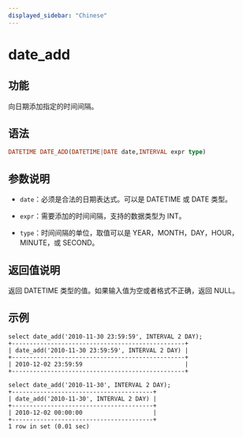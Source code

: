 ```yaml
---
displayed_sidebar: "Chinese"
---
```


# date_add

## 功能

向日期添加指定的时间间隔。

## 语法

```Haskell
DATETIME DATE_ADD(DATETIME|DATE date,INTERVAL expr type)
```

## 参数说明

* `date`：必须是合法的日期表达式。可以是 DATETIME 或 DATE 类型。

* `expr`：需要添加的时间间隔，支持的数据类型为 INT。

* `type`：时间间隔的单位，取值可以是 YEAR，MONTH，DAY，HOUR，MINUTE，或 SECOND。

## 返回值说明

返回 DATETIME 类型的值。如果输入值为空或者格式不正确，返回 NULL。

## 示例

```Plain Text
select date_add('2010-11-30 23:59:59', INTERVAL 2 DAY);
+-------------------------------------------------+
| date_add('2010-11-30 23:59:59', INTERVAL 2 DAY) |
+-------------------------------------------------+
| 2010-12-02 23:59:59                             |
+-------------------------------------------------+

select date_add('2010-11-30', INTERVAL 2 DAY);
+----------------------------------------+
| date_add('2010-11-30', INTERVAL 2 DAY) |
+----------------------------------------+
| 2010-12-02 00:00:00                    |
+----------------------------------------+
1 row in set (0.01 sec)

```
